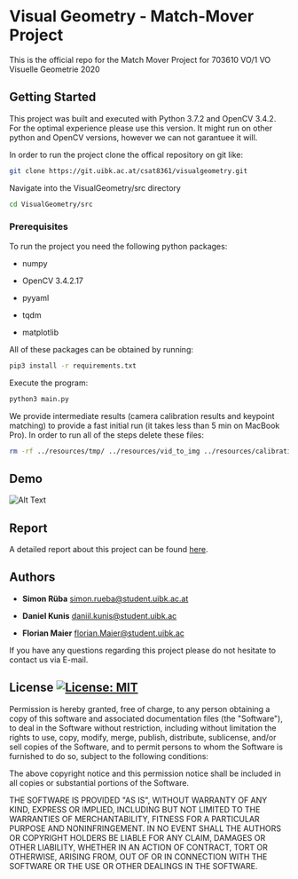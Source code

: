 # Visual Geometry - Match-Mover Project

This is the official repo for the Match Mover  Project for 703610 VO/1 VO Visuelle Geometrie 2020


## Getting Started

This project was built and executed with Python 3.7.2 and OpenCV 3.4.2. For the optimal experience please use this version. It might run on other python and OpenCV versions, however we can not garantuee it will.



In order to run the project clone the offical repository on git like:

```bash
git clone https://git.uibk.ac.at/csat8361/visualgeometry.git
```



Navigate into the VisualGeometry/src directory

```bash
cd VisualGeometry/src
```



### Prerequisites

To run the project you need the following python packages:

* numpy

* OpenCV 3.4.2.17

* pyyaml

* tqdm

* matplotlib



All of these packages can be obtained by running:

```bash
pip3 install -r requirements.txt
```



Execute the program:

```bash
python3 main.py
```



We provide intermediate results (camera calibration results and keypoint matching) to provide a fast initial run (it takes less than 5 min on MacBook Pro). In order to run all of the steps delete these files:
```bash
rm -rf ../resources/tmp/ ../resources/vid_to_img ../resources/calibration
```



## Demo

![Alt Text](./resources/result.gif)


## Report

A detailed report about this project can be found [here](./report/report.pdf).



## Authors

* **Simon Rüba** <simon.rueba@student.uibk.ac.at>

* **Daniel Kunis** <daniil.kunis@student.uibk.ac>
* **Florian Maier** <florian.Maier@student.uibk.ac>



If you have any questions regarding this project please do not hesitate to contact us via E-mail.



## License [![License: MIT](https://img.shields.io/badge/License-MIT-yellow.svg)](https://opensource.org/licenses/MIT)

Permission is hereby granted, free of charge, to any person obtaining a copy of this software and associated documentation files (the  "Software"), to deal in the Software without restriction, including  without limitation the rights to use, copy, modify, merge, publish,  distribute, sublicense, and/or sell copies of the Software, and to  permit persons to whom the Software is furnished to do so, subject to  the following conditions:

The above copyright notice and this permission notice shall be included in all copies or substantial portions of the Software.

THE SOFTWARE IS PROVIDED "AS IS", WITHOUT WARRANTY OF ANY KIND,  EXPRESS OR IMPLIED, INCLUDING BUT NOT LIMITED TO THE WARRANTIES OF  MERCHANTABILITY, FITNESS FOR A PARTICULAR PURPOSE AND NONINFRINGEMENT.  IN NO EVENT SHALL THE AUTHORS OR COPYRIGHT HOLDERS BE LIABLE FOR ANY  CLAIM, DAMAGES OR OTHER LIABILITY, WHETHER IN AN ACTION OF CONTRACT,  TORT OR OTHERWISE, ARISING FROM, OUT OF OR IN CONNECTION WITH THE  SOFTWARE OR THE USE OR OTHER DEALINGS IN THE SOFTWARE.